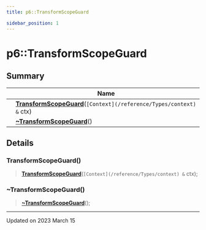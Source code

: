 ```yaml
---
title: p6::TransformScopeGuard

sidebar_position: 1
---
```


# p6::TransformScopeGuard







## Summary

|                | Name           |
| -------------- | -------------- |
| | **[TransformScopeGuard](/reference/Types/transform_scope_guard#transformscopeguard)**(`[Context](/reference/Types/context) &` ctx) |
| | **[~TransformScopeGuard](/reference/Types/transform_scope_guard#~transformscopeguard)**() |
## Details


### TransformScopeGuard()

> **[TransformScopeGuard](/reference/Types/transform_scope_guard#transformscopeguard)**(`[Context](/reference/Types/context) &` ctx);



### ~TransformScopeGuard()

> **[~TransformScopeGuard](/reference/Types/transform_scope_guard#~transformscopeguard)**();



-------------------------------

Updated on 2023 March 15